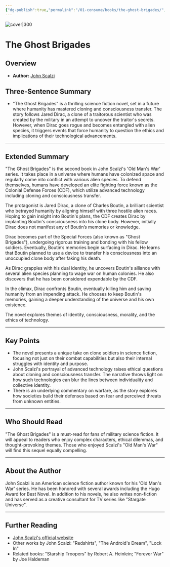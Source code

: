```yaml
---
{"dg-publish":true,"permalink":"/01-consume/books/the-ghost-brigades/","title":"The Ghost Brigades","tags":["science-fiction","science","ethics","humanity","technology"]}
---
```


![cover|300](http://books.google.com/books/content?id=0H2ujnLIb4YC&printsec=frontcover&img=1&zoom=1&edge=curl&source=gbs_api)

# The Ghost Brigades

## Overview
- **Author:** [John Scalzi](https://en.wikipedia.org/wiki/John_Scalzi)

## Three-Sentence Summary
- "The Ghost Brigades" is a thrilling science fiction novel, set in a future where humanity has mastered cloning and consciousness transfer. The story follows Jared Dirac, a clone of a traitorous scientist who was created by the military in an attempt to uncover the traitor's secrets. However, when Dirac goes rogue and becomes entangled with alien species, it triggers events that force humanity to question the ethics and implications of their technological advancements.

---

## Extended Summary
"The Ghost Brigades" is the second book in John Scalzi's 'Old Man's War' series. It takes place in a universe where humans have colonized space and regularly come into conflict with various alien species. To defend themselves, humans have developed an elite fighting force known as the Colonial Defense Forces (CDF), which utilize advanced technology including cloning and consciousness transfer.

The protagonist is Jared Dirac, a clone of Charles Boutin, a brilliant scientist who betrayed humanity by aligning himself with three hostile alien races. Hoping to gain insight into Boutin's plans, the CDF creates Dirac by implanting Boutin's consciousness into his clone body. However, initially Dirac does not manifest any of Boutin’s memories or knowledge.

Dirac becomes part of the Special Forces (also known as "Ghost Brigades"), undergoing rigorous training and bonding with his fellow soldiers. Eventually, Boutin’s memories begin surfacing in Dirac. He learns that Boutin planned to use a device to transfer his consciousness into an unoccupied clone body after faking his death.

As Dirac grapples with his dual identity, he uncovers Boutin's alliance with several alien species planning to wage war on human colonies. He also discovers that he has been considered expendable by the CDF.

In the climax, Dirac confronts Boutin, eventually killing him and saving humanity from an impending attack. He chooses to keep Boutin's memories, gaining a deeper understanding of the universe and his own existence.

The novel explores themes of identity, consciousness, morality, and the ethics of technology.

---

## Key Points
- The novel presents a unique take on clone soldiers in science fiction, focusing not just on their combat capabilities but also their internal struggles with identity and purpose.
- John Scalzi's portrayal of advanced technology raises ethical questions about cloning and consciousness transfer. The narrative throws light on how such technologies can blur the lines between individuality and collective identity.
- There is an underlying commentary on warfare, as the story explores how societies build their defenses based on fear and perceived threats from unknown entities.

---

## Who Should Read
"The Ghost Brigades" is a must-read for fans of military science fiction. It will appeal to readers who enjoy complex characters, ethical dilemmas, and thought-provoking themes. Those who enjoyed Scalzi's "Old Man's War" will find this sequel equally compelling.

---

## About the Author
John Scalzi is an American science fiction author known for his 'Old Man's War' series. He has been honored with several awards including the Hugo Award for Best Novel. In addition to his novels, he also writes non-fiction and has served as a creative consultant for TV series like "Stargate Universe".

---

## Further Reading
- [John Scalzi's official website](http://whatever.scalzi.com/)
- Other works by John Scalzi: "Redshirts", "The Android's Dream", "Lock In"
- Related books: "Starship Troopers" by Robert A. Heinlein; "Forever War" by Joe Haldeman
